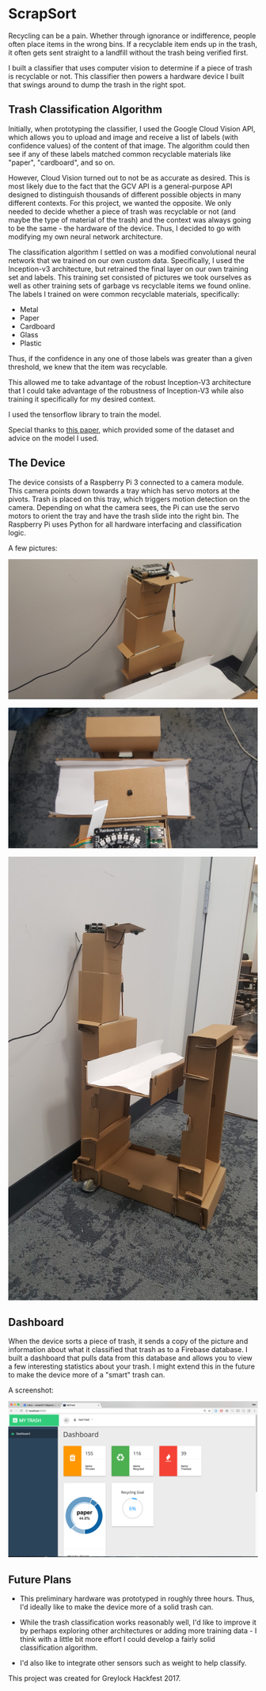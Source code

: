 # ScrapSort

Recycling can be a pain. Whether through ignorance or indifference, people often place items in the wrong bins. If a recyclable item ends up in the trash, it often gets sent straight to a landfill without the trash being verified first.

I built a classifier that uses computer vision to determine if a piece of trash is recyclable or not. This classifier then powers a hardware device I built that swings around to dump the trash in the right spot.

## Trash Classification Algorithm

Initially, when prototyping the classifier, I used the Google Cloud Vision API, which allows you to upload and image and receive a list of labels (with confidence values) of the content of that image. The algorithm could then see if any of these labels matched common recyclable materials like "paper", "cardboard", and so on.

However, Cloud Vision turned out to not be as accurate as desired. This is most likely due to the fact that the GCV API is a general-purpose API designed to distinguish thousands of different possible objects in many different contexts. For this project, we wanted the opposite. We only needed to decide whether a piece of trash was recyclable or not (and maybe the type of material of the trash) and the context was always going to be the same - the hardware of the device. Thus, I decided to go with modifying my own neural network architecture.

The classification algorithm I settled on was a modified convolutional neural network that we trained on our own custom data. Specifically, I used the Inception-v3 architecture, but retrained the final layer on our own training set and labels. This training set consisted of pictures we took ourselves as well as other training sets of garbage vs recyclable items we found online. The labels I trained on were common recyclable materials, specifically:

* Metal
* Paper
* Cardboard
* Glass
* Plastic

Thus, if the confidence in any one of those labels was greater than a given threshold, we knew that the item was recyclable.

This allowed me to take advantage of the robust Inception-V3 architecture that I could take advantage of the robustness of Inception-V3 while also training it specifically for my desired context.

I used the tensorflow library to train the model.

Special thanks to [this paper](http://cs229.stanford.edu/proj2016/report/ThungYang-ClassificationOfTrashForRecyclabilityStatus-report.pdf), which provided some of the dataset and advice on the model I used.




## The Device

The device consists of a Raspberry Pi 3 connected to a camera module. This camera points down towards a tray which has servo motors at the pivots. Trash is placed on this tray, which triggers motion detection on the camera. Depending on what the camera sees, the Pi can use the servo motors to orient the tray and have the trash slide into the right bin. The Raspberry Pi uses Python for all hardware interfacing and classification logic.

A few pictures:

![alt text](readmePhotos/device_1.jpg)


![alt text](readmePhotos/device_2.jpg)


![alt text](readmePhotos/device_3.jpg)




## Dashboard

When the device sorts a piece of trash, it sends a copy of the picture and information about what it classified that trash as to a Firebase database. I built a dashboard that pulls data from this database and allows you to view a few interesting statistics about your trash. I might extend this in the future to make the device more of a "smart" trash can.

A screenshot:

![alt text](readmePhotos/dashboard_1.png)




## Future Plans

* This preliminary hardware was prototyped in roughly three hours. Thus, I'd ideally like to make the device more of a solid trash can.

* While the trash classification works reasonably well, I'd like to improve it by perhaps exploring other architectures or adding more training data - I think with a little bit more effort I could develop a fairly solid classification algorithm.

* I'd also like to integrate other sensors such as weight to help classify.

This project was created for Greylock Hackfest 2017.
